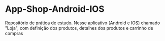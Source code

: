 # App-Shop-Android-IOS
Repositório de prática de estudo. Nesse aplicativo (Android e IOS) chamado "Loja", com definição dos produtos, detalhes dos produtos e carrinho de compras
